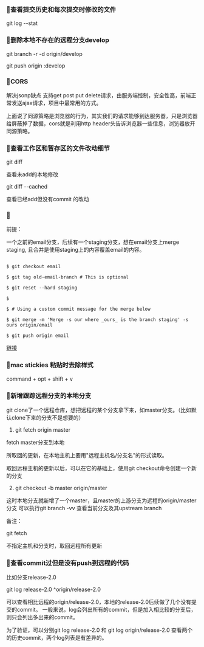 ### 🤠查看提交历史和每次提交时修改的文件

git log --stat 

### 🤠删除本地不存在的远程分支develop

git branch -r -d origin/develop

git push origin :develop

### 🤠CORS

解决jsonp缺点 支持get post put delete请求，由服务端控制，安全性高，前端正常发送ajax请求，项目中最常用的方式。

上面说了同源策略是浏览器的行为，其实我们的请求能够到达服务器，只是浏览器给屏蔽掉了数据，cors就是利用http header头告诉浏览器一些信息，浏览器放开同源策略。

### 🤠查看工作区和暂存区的文件改动细节

git diff 

查看未add的本地修改

git diff --cached 

查看已经add但没有commit 的改动


### 🤠

前提：

一个之前的email分支，后续有一个staging分支，想在email分支上merge staging, 且合并是使用staging上的内容覆盖email的内容。

```

$ git checkout email

$ git tag old-email-branch # This is optional

$ git reset --hard staging

$

$ # Using a custom commit message for the merge below

$ git merge -m 'Merge -s our where _ours_ is the branch staging' -s ours origin/email

$ git push origin email

```

[链接](https://stackoverflow.com/questions/4624357/how-do-i-overwrite-rather-than-merge-a-branch-on-another-branch-in-git)


### 🤠mac stickies 粘贴时去除样式

command + opt + shift + v 

### 🤠新增跟踪远程分支的本地分支

git clone了一个远程仓库，想把远程的某个分支拿下来，如master分支。（比如默认clone下来的分支不是想要的）

1. git fetch origin master

fetch master分支到本地

所取回的更新，在本地主机上要用"远程主机名/分支名"的形式读取。

取回远程主机的更新以后，可以在它的基础上，使用git checkout命令创建一个新的分支

2. git checkout -b master origin/master

这时本地分支就新增了一个master，且master的上游分支为远程的origin/master分支
可以执行git branch -vv 查看当前分支及其upstream branch

备注：

git fetch

不指定主机和分支时，取回远程所有更新

### 🤠查看commit过但是没有push到远程的代码

比如分支release-2.0

git log release-2.0 ^origin/release-2.0

可以查看相比远程的origin/release-2.0，本地的release-2.0后续做了几个没有提交的commit。
一般来说，log会列出所有的commit，但是加入相比较的分支后，则只会列出多出来的commit。

为了验证，可以分别git log release-2.0 和 git log origin/release-2.0 查看两个的历史commit，两个log列表是有差异的。
